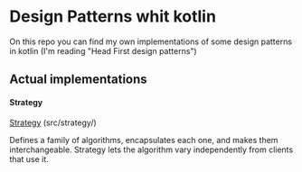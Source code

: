 # Design Patterns whit kotlin

On this repo you can find my own implementations of some design patterns in kotlin
(I'm reading "Head First design patterns")

## Actual implementations 

#### Strategy
[Strategy](./src/strategy/) (src/strategy/)
 
Defines a family of algorithms, encapsulates each one, and
makes them interchangeable. Strategy lets the algorithm
vary independently from clients that use it.


